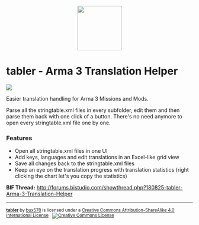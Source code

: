 <p align="center">
<img src="https://github.com/jodav/tabler/blob/master/tabler/Content/Icon-256.png" width=120 />
</p>

tabler - Arma 3 Translation Helper
======

[![](http://img.shields.io/badge/release-0.4.0-green.svg)](https://github.com/bux578/tabler/releases)

Easier translation handling for Arma 3 Missions and Mods.

Parse all the stringtable.xml files in every subfolder, edit them and then parse them back with one click of a button. There's no need anymore to open every stringtable.xml file one by one.

### Features
* Open all stringtable.xml files in one UI
* Add keys, languages and edit translations in an Excel-like grid view
* Save all changes back to the stringtable.xml files
* Keep an eye on the translation progress with translation statistics (right clicking the chart let's you copy the statistics)

**BIF Thread:** http://forums.bistudio.com/showthread.php?180825-tabler-Arma-3-Translation-Helper

---
<sup><strong><span xmlns:dct="http://purl.org/dc/terms/" property="dct:title"><abbr title="Arma 3 Translation Helper">tabler</abbr></span></strong> by <a xmlns:cc="http://creativecommons.org/ns#" href="https://github.com/bux578" property="cc:attributionName" rel="cc:attributionURL">bux578</a> is licensed under a <a rel="license" href="http://creativecommons.org/licenses/by-sa/4.0/">Creative Commons Attribution-ShareAlike 4.0 International License</a>&nbsp;&nbsp;&nbsp;<a rel="license" href="http://creativecommons.org/licenses/by-sa/4.0/"><img alt="Creative Commons License" style="border-width:0" src="https://i.creativecommons.org/l/by-sa/4.0/80x15.png" /></a></sup>
